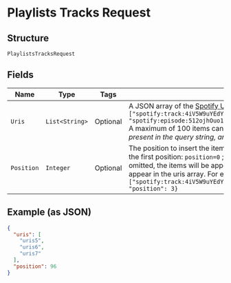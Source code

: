 
# Playlists Tracks Request

## Structure

`PlaylistsTracksRequest`

## Fields

| Name | Type | Tags | Description | Getter | Setter |
|  --- | --- | --- | --- | --- | --- |
| `Uris` | `List<String>` | Optional | A JSON array of the [Spotify URIs](/documentation/web-api/concepts/spotify-uris-ids) to add. For example: `{"uris": ["spotify:track:4iV5W9uYEdYUVa79Axb7Rh","spotify:track:1301WleyT98MSxVHPZCA6M", "spotify:episode:512ojhOuo1ktJprKbVcKyQ"]}`<br/>A maximum of 100 items can be added in one request. _**Note**: if the `uris` parameter is present in the query string, any URIs listed here in the body will be ignored._ | List<String> getUris() | setUris(List<String> uris) |
| `Position` | `Integer` | Optional | The position to insert the items, a zero-based index. For example, to insert the items in the first position: `position=0` ; to insert the items in the third position: `position=2`. If omitted, the items will be appended to the playlist. Items are added in the order they appear in the uris array. For example: `{"uris": ["spotify:track:4iV5W9uYEdYUVa79Axb7Rh","spotify:track:1301WleyT98MSxVHPZCA6M"], "position": 3}` | Integer getPosition() | setPosition(Integer position) |

## Example (as JSON)

```json
{
  "uris": [
    "uris5",
    "uris6",
    "uris7"
  ],
  "position": 96
}
```


